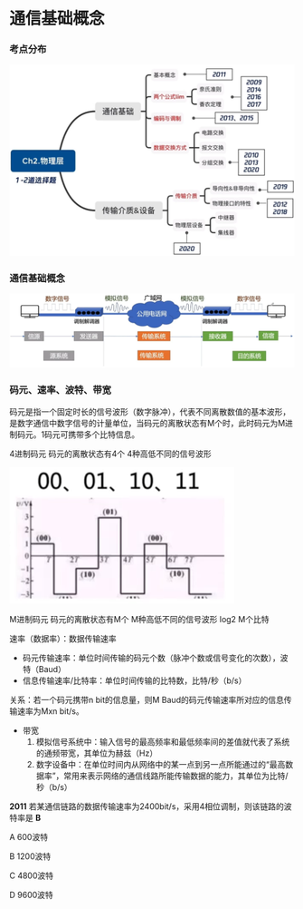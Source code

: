 # 通信基础概念

### 考点分布

<img src="1.png" style="zoom:67%;" />

### 通信基础概念

![](2.png)

### 码元、速率、波特、带宽

码元是指一个固定时长的信号波形（数字脉冲），代表不同离散数值的基本波形，是数字通信中数字信号的计量单位，当码元的离散状态有M个时，此时码元为M进制码元。1码元可携带多个比特信息。

4进制码元 码元的离散状态有4个 4种高低不同的信号波形

![](3.png)

M进制码元 码元的离散状态有M个 M种高低不同的信号波形 log2 M个比特

速率（数据率）：数据传输速率

- 码元传输速率：单位时间传输的码元个数（脉冲个数或信号变化的次数），波特（Baud）
- 信息传输速率/比特率：单位时间传输的比特数，比特/秒（b/s）

关系：若一个码元携带n bit的信息量，则M Baud的码元传输速率所对应的信息传输速率为Mxn bit/s。

- 带宽
  1. 模拟信号系统中：输入信号的最高频率和最低频率间的差值就代表了系统的通频带宽，其单位为赫兹（Hz）
  2. 数字设备中：在单位时间内从网络中的某一点到另一点所能通过的“最高数据率”，常用来表示网络的通信线路所能传输数据的能力，其单位为比特/秒（b/s）

**2011** 若某通信链路的数据传输速率为2400bit/s，采用4相位调制，则该链路的波特率是 **B**

A 600波特

B 1200波特

C 4800波特

D 9600波特